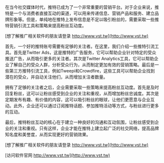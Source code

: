 在当今社交媒体时代，推特已成为了一个非常重要的营销平台。对于企业来说，推特是一个与消费者直接互动的渠道，可以用来传递信息、营销产品和服务、建立品牌形象等。但是，单纯地在推特上发布信息是不足以吸引粉丝的，需要采取一些推特营销引流工具和策略来提高粉丝互动度。

[想了解推广相关软件的朋友请登录 http://www.vst.tw](http://www.vst.tw)

首先，一个好的推特账号需要有足够的关注者。在这里，我们介绍一些推特引流工具。首先是Twitter Ads，这是推特的广告服务，它可以帮助企业针对特定的受众推送广告，从而吸引更多的关注者。其次是Twitter Analytics工具，它可以帮助企业了解自己的受众人群，分析受众行为，从而制定更加有效的营销策略。最后是一些第三方推特引流工具，例如Tweepi和Crowdfire，这些工具可以帮助企业找到潜在的受众，并自动关注他们，从而增加关注者数量。

拥有了足够的关注者之后，企业需要采取一些策略来提高粉丝互动度。首先是及时回复粉丝，这可以让粉丝感受到企业的关注和重视，从而增加粉丝忠诚度。其次是定期发布有趣、有价值的内容，这可以吸引粉丝的眼球，让他们更愿意与企业互动。此外，企业还可以通过订阅推特话题、参加推特活动等方式，与粉丝进行更多的互动。

最后，推特粉丝互动的核心在于建立一种良好的沟通和互动氛围，让粉丝感受到企业的关注和重视。只有这样，企业才能在推特上建立起广泛的社交网络，提高品牌知名度和美誉度，从而实现更好的营销效果。

[想了解推广相关软件的朋友请登录 http://www.vst.tw](http://www.vst.tw)


[访问软件官网 http://www.vst.tw](http://www.vst.tw)
